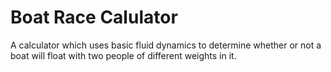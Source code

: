 # Boat Race Calulator

A calculator which uses basic fluid dynamics to determine whether or not a boat will float with two people of different weights in it.
